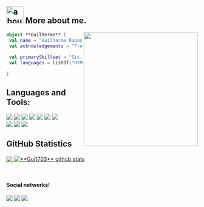 
## <img width="45" alt="about" src="https://raw.github.com/elizarov/elizarov/master/about.png"> More about me.

<img align="right" width="300" src="https://i2.wp.com/allhtaccess.info/wp-content/uploads/2018/03/programming.gif?fit=1281%2C716&ssl=1" />

```kotlin
object **Guilherme** {
 val name = "Guilherme Raposo"
 val acknowledgements = "Front-End"
 
 val primarySkillset = "Git, GitHub, VSCode"
 val languages = listOf("HTML", "CSS", "TailwindCSS", "JavaScript", "VueJS", "PHP", "Laravel") 

}
```

## **Languages and Tools:**  

<div>
 <img src="https://img.shields.io/badge/HTML-239120?style=for-the-badge&logo=html5&logoColor=white">
 <img src="https://img.shields.io/badge/CSS-239120?&style=for-the-badge&logo=css3&logoColor=white">
 <img src="https://img.shields.io/badge/Tailwind_CSS-38B2AC?style=for-the-badge&logo=tailwind-css&logoColor=white">
 <img src ="https://img.shields.io/badge/JavaScript-F7DF1E?style=for-the-badge&logo=javascript&logoColor=black">
 <img src="https://img.shields.io/badge/Vue.js-35495E?style=for-the-badge&logo=vue.js&logoColor=4FC08D">
 <img src="https://img.shields.io/badge/PHP-777BB4?style=for-the-badge&logo=php&logoColor=white">
 <img src="https://img.shields.io/badge/Laravel-FF2D20?style=for-the-badge&logo=laravel&logoColor=white">
</div>
<div>
  <img src="https://img.shields.io/badge/Git-E34F26?style=for-the-badge&logo=git&logoColor=white">
  <img src="https://img.shields.io/badge/Windows-017AD7?style=for-the-badge&logo=windows&logoColor=white">
  <img src="https://img.shields.io/badge/Linux-E34F26?style=for-the-badge&logo=linux&logoColor=black">
</div>



## **GitHub Statistics**

<a href="https://github.com/Gui1703">
  <img align="center" src="https://github-readme-stats.vercel.app/api/top-langs/?username=Gui1703&theme=dracula&hide_langs_below=1" />
</a>

<a href="https://github.com/Gui1703">
 <img align="center" src="https://github-readme-stats.vercel.app/api?username=Gui1703&show_icons=true&theme=dracula&line_height=27" alt="**Gui1703** github stats"/>
</a>

[instagram]: https://www.instagram.com/guirapososilva/
[linkedin]: https://www.linkedin.com/in/guilherme-raposo-3a2130190/
<br>

#### Social networks!

<div>
<a href="https://wa.me/message/RG7W3NLJ22BXL1"><img src="https://img.shields.io/badge/WhatsApp-25D366?style=for-the-badge&logo=whatsapp&logoColor=white"></a>
<a href="https://www.linkedin.com/in/guilherme-raposo-3a2130190/"><img src="https://img.shields.io/badge/LinkedIn-0077B5?style=for-the-badge&logo=linkedin&logoColor=white"></a>
<a href="https://www.instagram.com/guirapososilva/"><img src="https://img.shields.io/badge/Instagram-E4405F?style=for-the-badge&logo=instagram&logoColor=white"></a>
</div>
